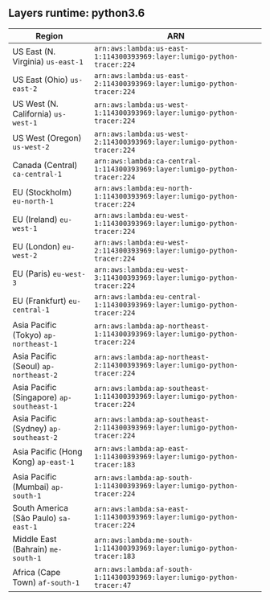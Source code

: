 Layers runtime: python3.6
----
| Region | ARN |
| --- | --- |
|US East (N. Virginia)  `us-east-1`|`arn:aws:lambda:us-east-1:114300393969:layer:lumigo-python-tracer:224`|
|US East (Ohio)  `us-east-2`|`arn:aws:lambda:us-east-2:114300393969:layer:lumigo-python-tracer:224`|
|US West (N. California)  `us-west-1`|`arn:aws:lambda:us-west-1:114300393969:layer:lumigo-python-tracer:224`|
|US West (Oregon)  `us-west-2`|`arn:aws:lambda:us-west-2:114300393969:layer:lumigo-python-tracer:224`|
|Canada (Central)  `ca-central-1`|`arn:aws:lambda:ca-central-1:114300393969:layer:lumigo-python-tracer:224`|
|EU (Stockholm)  `eu-north-1`|`arn:aws:lambda:eu-north-1:114300393969:layer:lumigo-python-tracer:224`|
|EU (Ireland)  `eu-west-1`|`arn:aws:lambda:eu-west-1:114300393969:layer:lumigo-python-tracer:224`|
|EU (London)  `eu-west-2`|`arn:aws:lambda:eu-west-2:114300393969:layer:lumigo-python-tracer:224`|
|EU (Paris)  `eu-west-3`|`arn:aws:lambda:eu-west-3:114300393969:layer:lumigo-python-tracer:224`|
|EU (Frankfurt)  `eu-central-1`|`arn:aws:lambda:eu-central-1:114300393969:layer:lumigo-python-tracer:224`|
|Asia Pacific (Tokyo)  `ap-northeast-1`|`arn:aws:lambda:ap-northeast-1:114300393969:layer:lumigo-python-tracer:224`|
|Asia Pacific (Seoul)  `ap-northeast-2`|`arn:aws:lambda:ap-northeast-2:114300393969:layer:lumigo-python-tracer:224`|
|Asia Pacific (Singapore)  `ap-southeast-1`|`arn:aws:lambda:ap-southeast-1:114300393969:layer:lumigo-python-tracer:224`|
|Asia Pacific (Sydney)  `ap-southeast-2`|`arn:aws:lambda:ap-southeast-2:114300393969:layer:lumigo-python-tracer:224`|
|Asia Pacific (Hong Kong)  `ap-east-1`|`arn:aws:lambda:ap-east-1:114300393969:layer:lumigo-python-tracer:183`|
|Asia Pacific (Mumbai)  `ap-south-1`|`arn:aws:lambda:ap-south-1:114300393969:layer:lumigo-python-tracer:224`|
|South America (São Paulo)  `sa-east-1`|`arn:aws:lambda:sa-east-1:114300393969:layer:lumigo-python-tracer:224`|
|Middle East (Bahrain)  `me-south-1`|`arn:aws:lambda:me-south-1:114300393969:layer:lumigo-python-tracer:183`|
|Africa (Cape Town)  `af-south-1`|`arn:aws:lambda:af-south-1:114300393969:layer:lumigo-python-tracer:47`|
